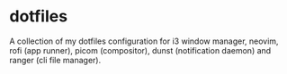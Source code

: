 # dotfiles
A collection of my dotfiles configuration for i3 window manager, neovim, rofi (app runner), picom (compositor), dunst (notification daemon) and ranger (cli file manager).